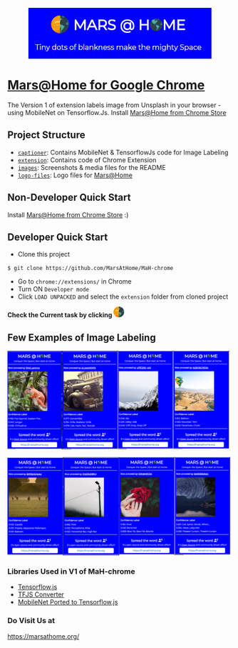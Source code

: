 <p align="center">
  <a href="https://chrome.google.com/webstore/detail/marshome/dikaddifgkonkicimbgikbcbaagajjhj"><img src="./images/banner.PNG?raw=true"></a>
</p>

# [Mars@Home for Google Chrome](https://chrome.google.com/webstore/detail/marshome/dikaddifgkonkicimbgikbcbaagajjhj)

The Version 1 of extension labels image from Unsplash in your browser - using MobileNet on Tensorflow.Js. Install [Mars@Home from Chrome Store](https://chrome.google.com/webstore/detail/marshome/dikaddifgkonkicimbgikbcbaagajjhj)

## Project Structure

* [`captioner`](./captioner): Contains MobileNet & TensorflowJs code for Image Labeling
* [`extension`](./extension): Contains code of Chrome Extension
* [`images`](./images): Screenshots & media files for the README
* [`logo-files`](./logo-files): Logo files for [Mars@Home](https://github.com/MarsAtHome/)

## Non-Developer Quick Start
Install [Mars@Home from Chrome Store](https://chrome.google.com/webstore/detail/marshome/dikaddifgkonkicimbgikbcbaagajjhj) :)

## Developer Quick Start

* Clone this project
```
$ git clone https://github.com/MarsAtHome/MaH-chrome
```

* Go to `chrome://extensions/` in Chrome
* Turn ON `Developer mode`
* Click `LOAD UNPACKED` and select the `extension` folder from cloned project

**Check the Current task by clicking <img src="./logo-files/MarsAtHome.png?raw=true" width="24" height="24">**

## Few Examples of Image Labeling

[![Labelled 1](./images/background-0.png?raw=true)](https://chrome.google.com/webstore/detail/marshome/dikaddifgkonkicimbgikbcbaagajjhj)

[![Labelled 2](./images/background-1.png?raw=true)](https://chrome.google.com/webstore/detail/marshome/dikaddifgkonkicimbgikbcbaagajjhj)


### Libraries Used in V1 of MaH-chrome

* [Tensorflow.js](https://github.com/tensorflow/tfjs)
* [TFJS Converter](https://github.com/tensorflow/tfjs-converter)
* [MobileNet Ported to Tensorflow.js](https://github.com/tensorflow/tfjs-converter/tree/master/demo/mobilenet)

### Do Visit Us at
https://marsathome.org/